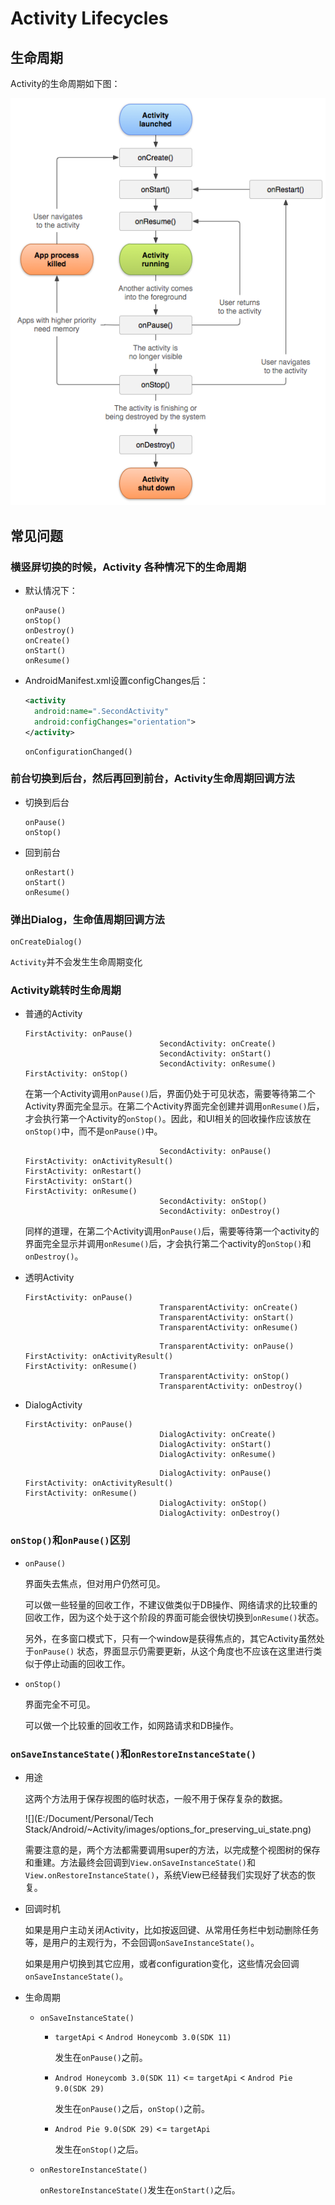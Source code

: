 # Activity Lifecycles

## 生命周期

Activity的生命周期如下图：

![](./images/activity_lifecycle.png)



## 常见问题

### 横竖屏切换的时候，Activity 各种情况下的生命周期

* 默认情况下：

  ```
  onPause()
  onStop()
  onDestroy()
  onCreate()
  onStart()
  onResume()
  ```

* AndroidManifest.xml设置configChanges后：

  ```xml
  <activity 
  	android:name=".SecondActivity"
  	android:configChanges="orientation">
  </activity>
  ```

  ```
  onConfigurationChanged()
  ```



### 前台切换到后台，然后再回到前台，Activity生命周期回调方法

* 切换到后台

  ```
  onPause()
  onStop()
  ```

* 回到前台

  ```
  onRestart()
  onStart()
  onResume()
  ```



### 弹出Dialog，生命值周期回调方法

```
onCreateDialog()
```

`Activity`并不会发生生命周期变化



### Activity跳转时生命周期

* 普通的Activity

  ```
  FirstActivity: onPause()
  								SecondActivity: onCreate()
  								SecondActivity: onStart()
  								SecondActivity: onResume()
  FirstActivity: onStop()
  ```

  在第一个Activity调用`onPause()`后，界面仍处于可见状态，需要等待第二个Activity界面完全显示。在第二个Activity界面完全创建并调用`onResume()`后，才会执行第一个Activity的`onStop()`。因此，和UI相关的回收操作应该放在`onStop()`中，而不是`onPause()`中。

  ```
  								SecondActivity: onPause()
  FirstActivity: onActivityResult()
  FirstActivity: onRestart()
  FirstActivity: onStart()
  FirstActivity: onResume()
  								SecondActivity: onStop()
  								SecondActivity: onDestroy()
  ```

  同样的道理，在第二个Activity调用`onPause()`后，需要等待第一个activity的界面完全显示并调用`onResume()`后，才会执行第二个activity的`onStop()`和`onDestroy()`。

* 透明Activity

  ```
  FirstActivity: onPause()
  								TransparentActivity: onCreate()
  								TransparentActivity: onStart()
  								TransparentActivity: onResume()
  ```

  ```
  								TransparentActivity: onPause()
  FirstActivity: onActivityResult()
  FirstActivity: onResume()
  								TransparentActivity: onStop()
  								TransparentActivity: onDestroy()
  ```

* DialogActivity

  ```
  FirstActivity: onPause()
  								DialogActivity: onCreate()
  								DialogActivity: onStart()
  								DialogActivity: onResume()
  ```

  ```
  								DialogActivity: onPause()
  FirstActivity: onActivityResult()
  FirstActivity: onResume()
  								DialogActivity: onStop()
  								DialogActivity: onDestroy()
  ```



### `onStop()`和`onPause()`区别

* `onPause()`

  界面失去焦点，但对用户仍然可见。

  可以做一些轻量的回收工作，不建议做类似于DB操作、网络请求的比较重的回收工作，因为这个处于这个阶段的界面可能会很快切换到`onResume()`状态。

  另外，在多窗口模式下，只有一个window是获得焦点的，其它Activity虽然处于`onPause()` 状态，界面显示仍需要更新，从这个角度也不应该在这里进行类似于停止动画的回收工作。

* `onStop()`

  界面完全不可见。

  可以做一个比较重的回收工作，如网路请求和DB操作。



### `onSaveInstanceState()`和`onRestoreInstanceState()`

* 用途

  这两个方法用于保存视图的临时状态，一般不用于保存复杂的数据。

  ![](E:/Document/Personal/Tech Stack/Android/~Activity/images/options_for_preserving_ui_state.png)

  需要注意的是，两个方法都需要调用super的方法，以完成整个视图树的保存和重建。方法最终会回调到`View.onSaveInstanceState()`和`View.onRestoreInstanceState()`，系统View已经替我们实现好了状态的恢复。

* 回调时机

  如果是用户主动关闭Activity，比如按返回键、从常用任务栏中划动删除任务等，是用户的主观行为，不会回调`onSaveInstanceState()`。

  如果是用户切换到其它应用，或者configuration变化，这些情况会回调`onSaveInstanceState()`。

* 生命周期

  * `onSaveInstanceState()`

    * `targetApi` < `Androd Honeycomb 3.0(SDK 11)`

      发生在`onPause()`之前。

    * `Androd Honeycomb 3.0(SDK 11)` <=  `targetApi` < `Androd Pie 9.0(SDK 29)`

      发生在`onPause()`之后，`onStop()`之前。

    * `Androd Pie 9.0(SDK 29)` <= `targetApi`

      发生在`onStop()`之后。

  * `onRestoreInstanceState()`

    `onRestoreInstanceState()`发生在`onStart()`之后。

